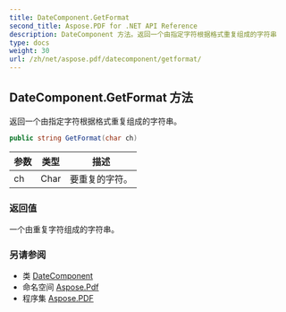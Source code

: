 ```yaml
---
title: DateComponent.GetFormat
second_title: Aspose.PDF for .NET API Reference
description: DateComponent 方法。返回一个由指定字符根据格式重复组成的字符串
type: docs
weight: 30
url: /zh/net/aspose.pdf/datecomponent/getformat/
---
```

## DateComponent.GetFormat 方法

返回一个由指定字符根据格式重复组成的字符串。

```csharp
public string GetFormat(char ch)
```

| 参数 | 类型 | 描述 |
| --- | --- | --- |
| ch | Char | 要重复的字符。 |

### 返回值

一个由重复字符组成的字符串。

### 另请参阅

* 类 [DateComponent](../)
* 命名空间 [Aspose.Pdf](../../../aspose.pdf/)
* 程序集 [Aspose.PDF](../../../)